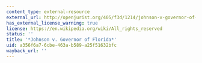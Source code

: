```yaml
---
content_type: external-resource
external_url: http://openjurist.org/405/f3d/1214/johnson-v-governor-of-state-of-florida
has_external_license_warning: true
license: https://en.wikipedia.org/wiki/All_rights_reserved
status: ''
title: '*Johnson v. Governor of Florida*'
uid: a356f6a7-6cbe-463a-b589-a25f51632bfc
wayback_url: ''
---
```

